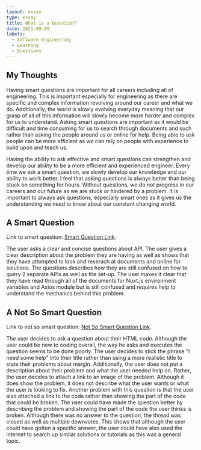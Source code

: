 ```yaml
---
layout: essay
type: essay
title: What is a Question?
date: 2021-09-09
labels:
  - Software Engineering
  - Learning
  - Questions
---
```


## My Thoughts

Having smart questions are important for all careers including all of engineering. This is important especially for engineering as there are specific and complex information revolving around our career and what we do. Additionally, the world is slowly evolving everyday meaning that our grasp of all of this information will slowly become more harder and complex for us to understand. Asking smart questions are important as it would be difficult and time consuming for us to search through documents and such rather than asking the people around us or online for help. Being able to ask people can be more efficient as we can rely on people with experience to build upon and teach us.

Having the ability to ask effective and smart questions can strengthen and develop our ability to be a more efficient and experienced engineer. Every time we ask a smart question, we slowly develop our knowledge and our ability to work better. I feel that asking questions is always better than being stuck on something for hours. Without questions, we do not progress in our careers and our future as we are stuck or hindered by a problem. It is important to always ask questions, especially smart ones as it gives us the understanding we need to know about our constant changing world. 
 
## A Smart Question

Link to smart question: [Smart Question Link](https://stackoverflow.com/questions/68998082/how-to-set-up-axios-and-nuxt-runtime-config-for-multiple-apis).

The user asks a clear and concise questions about API. The user gives a clear description about the problem they are having as well as shows that they have attempted to look and reserach at documents and online for solutions. The questions describes how they are still confused on how to query 2 separate APIs as well as the set-up. The user makes it clear that they have read through all of the documents for Nuxt.js environment variables and Axios module but is still confused and requires help to understand the mechanics behind this problem. 
 
## A Not So Smart Question

Link to not so smart question: [Not So Smart Question Link](https://stackoverflow.com/questions/69125658/i-need-some-help-marging-probleme).

The user decides to ask a question about their HTML code. Although the user could be new to coding overall, the way he asks and executes the question seems to be done poorly. The user decides to stick the phrase "I need some help" into their title rather than using a more realistic title to state their problems about margin. Additionally, the user does not put a description about their problem and what the user needed help on. Rather, the user decides to attach a link to an image of the problem. Although it does show the problem, it does not describe what the user wants or what the user is looking to fix. Another problem with this question is that the user also attached a link to the code rather than showing the part of the code that could be broken. The user could have made the question better by describing the problem and showing the part of the code the user thinks is broken. Although there was no answer to the question, the thread was closed as well as multiple downvotes. This shows that although the user could have gotten a specific answer, the user could have also used the internet to search up similar solutions or tutorials as this was a general topic.   
